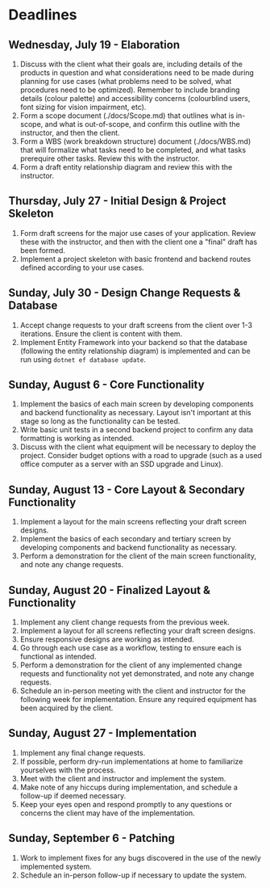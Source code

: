 # Deadlines

## Wednesday, July 19 - Elaboration

1. Discuss with the client what their goals are, including details of the products in question and what considerations need to be made during planning for use cases (what problems need to be solved, what procedures need to be optimized). Remember to include branding details (colour palette) and accessibility concerns (colourblind users, font sizing for vision impairment, etc).
2. Form a scope document (./docs/Scope.md) that outlines what is in-scope, and what is out-of-scope, and confirm this outline with the instructor, and then the client.
3. Form a WBS (work breakdown structure) document (./docs/WBS.md) that will formalize what tasks need to be completed, and what tasks prerequire other tasks. Review this with the instructor.
4. Form a draft entity relationship diagram and review this with the instructor.

## Thursday, July 27 - Initial Design & Project Skeleton

1. Form draft screens for the major use cases of your application. Review these with the instructor, and then with the client one a "final" draft has been formed.
2. Implement a project skeleton with basic frontend and backend routes defined according to your use cases.

## Sunday, July 30 - Design Change Requests & Database

1. Accept change requests to your draft screens from the client over 1-3 iterations. Ensure the client is content with them.
2. Implement Entity Framework into your backend so that the database (following the entity relationship diagram) is implemented and can be run using `dotnet ef database update`.

## Sunday, August 6 - Core Functionality

1. Implement the basics of each main screen by developing components and backend functionality as necessary. Layout isn't important at this stage so long as the functionality can be tested.
2. Write basic unit tests in a second backend project to confirm any data formatting is working as intended.
3. Discuss with the client what equipment will be necessary to deploy the project. Consider budget options with a road to upgrade (such as a used office computer as a server with an SSD upgrade and Linux).

## Sunday, August 13 - Core Layout & Secondary Functionality

1. Implement a layout for the main screens reflecting your draft screen designs.
2. Implement the basics of each secondary and tertiary screen by developing components and backend functionality as necessary.
3. Perform a demonstration for the client of the main screen functionality, and note any change requests.

## Sunday, August 20 - Finalized Layout & Functionality

1. Implement any client change requests from the previous week.
2. Implement a layout for all screens reflecting your draft screen designs.
3. Ensure responsive designs are working as intended.
4. Go through each use case as a workflow, testing to ensure each is functional as intended.
5. Perform a demonstration for the client of any implemented change requests and functionality not yet demonstrated, and note any change requests.
6. Schedule an in-person meeting with the client and instructor for the following week for implementation. Ensure any required equipment has been acquired by the client.

## Sunday, August 27 - Implementation

1. Implement any final change requests.
2. If possible, perform dry-run implementations at home to familiarize yourselves with the process.
3. Meet with the client and instructor and implement the system.
4. Make note of any hiccups during implementation, and schedule a follow-up if deemed necessary.
5. Keep your eyes open and respond promptly to any questions or concerns the client may have of the implementation.

## Sunday, September 6 - Patching

1. Work to implement fixes for any bugs discovered in the use of the newly implemented system.
2. Schedule an in-person follow-up if necessary to update the system.
